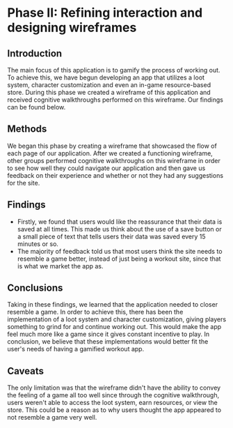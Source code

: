# Phase II: Refining interaction and designing wireframes

## Introduction

The main focus of this application is to gamify the process of working out. To achieve this, we have begun developing an app that utilizes a loot system, character customization and even an in-game resource-based store. During this phase we created a wireframe of this application and received cognitive walkthroughs performed on this wireframe. Our findings can be found below.

## Methods

We began this phase by creating a wireframe that showcased the flow of each page of our application. After we created a functioning wireframe, other groups performed cognitive walkthroughs on this wireframe in order to see how well they could navigate our application and then gave us feedback on their experience and whether or not they had any suggestions for the site.

## Findings

* Firstly, we found that users would like the reassurance that their data is saved at all times. This made us think about the use of a save button or a small piece of text that tells users their data was saved every 15 minutes or so.
* The majority of feedback told us that most users think the site needs to resemble a game better, instead of just being a workout site, since that is what we market the app as. 

## Conclusions

Taking in these findings, we learned that the application needed to closer resemble a game. In order to achieve this, there has been the implementation of a loot system and character customization, giving players something to grind for and continue working out. This would make the app feel much more like a game since it gives constant incentive to play. In conclusion, we believe that these implementations would better fit the user's needs of having a gamified workout app.

## Caveats

The only limitation was that the wireframe didn't have the ability to convey the feeling of a game all too well since through the cognitive walkthrough, users weren't able to access the loot system, earn resources, or view the store. This could be a reason as to why users thought the app appeared to not resemble a game very well.
